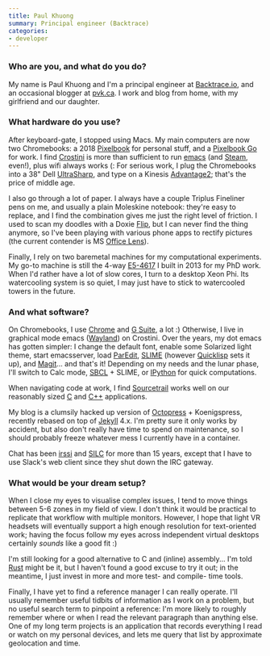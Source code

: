 ```yaml
---
title: Paul Khuong
summary: Principal engineer (Backtrace)
categories:
- developer
---
```


### Who are you, and what do you do?

My name is Paul Khuong and I'm a principal engineer at [Backtrace.io][backtrace], and an occasional blogger at [pvk.ca](http://pvk.ca/ "Paul's website."). I work and blog from home, with my girlfriend and our daughter.

### What hardware do you use?

After keyboard-gate, I stopped using Macs. My main computers are now two Chromebooks: a 2018 [Pixelbook][pixelbook] for personal stuff, and a [Pixelbook Go][pixelbook-go] for work. I find [Crostini][] is more than sufficient to run [emacs][] (and [Steam][], even!), plus wifi always works (: For serious work, I plug the Chromebooks into a 38" Dell [UltraSharp][u3818dw], and type on a Kinesis [Advantage2][]; that's the price of middle age.

I also go through a lot of paper. I always have a couple Triplus Fineliner pens on me, and usually a plain Moleskine notebook: they're easy to replace, and I find the combination gives me just the right level of friction. I used to scan my doodles with a Doxie [Flip][flip], but I can never find the thing anymore, so I've been playing with various phone apps to rectify pictures (the current contender is MS [Office Lens][office-lens]).

Finally, I rely on two baremetal machines for my computational experiments. My go-to machine is still the 4-way [E5-4617][xeon-e5-4617] I built in 2013 for my PhD work. When I'd rather have a lot of slow cores, I turn to a desktop Xeon Phi. Its watercooling system is so quiet, I may just have to stick to watercooled towers in the future.

### And what software?

On Chromebooks, I use [Chrome][] and [G Suite][g-suite], a lot :) Otherwise, I live in graphical mode emacs ([Wayland][]) on Crostini. Over the years, my dot emacs has gotten simpler: I change the default font, enable some Solarized light theme, start emacsserver, load [ParEdit][], [SLIME][] (however [Quicklisp][] sets it up), and [Magit][]... and that's it! Depending on my needs and the lunar phase, I'll switch to Calc mode, [SBCL][] + SLIME, or [IPython][] for quick computations.

When navigating code at work, I find [Sourcetrail][] works well on our reasonably sized [C][] and [C++][c-plusplus] applications.

My blog is a clumsily hacked up version of [Octopress][] + Koenigspress, recently rebased on top of [Jekyll][] 4.x. I'm pretty sure it only works by accident, but also don't really have time to spend on maintenance, so I should probably freeze whatever mess I currently have in a container.

Chat has been [irssi][] and [SILC][] for more than 15 years, except that I have to use Slack's web client since they shut down the IRC gateway.

### What would be your dream setup?

When I close my eyes to visualise complex issues, I tend to move things between 5-6 zones in my field of view. I don't think it would be practical to replicate that workflow with multiple monitors. However, I hope that light VR headsets will eventually support a high enough resolution for text-oriented work; having the focus follow my eyes across independent virtual desktops certainly *sounds* like a good fit :)

I'm still looking for a good alternative to C and (inline) assembly... I'm told [Rust][] might be it, but I haven't found a good excuse to try it out; in the meantime, I just invest in more and more test- and compile- time tools.

Finally, I have yet to find a reference manager I can really operate. I'll usually remember useful tidbits of information as I work on a problem, but no useful search term to pinpoint a reference: I'm more likely to roughly remember where or when I read the relevant paragraph than anything else. One of my long term projects is an application that records everything I read or watch on my personal devices, and lets me query that list by approximate geolocation and time.

[advantage2]: https://kinesis-ergo.com/shop/advantage2/ "A fancy ergonomic keyboard."
[backtrace]: https://backtrace.io/product/ "A service for tracking crash logs and exceptions."
[c-plusplus]: https://en.wikipedia.org/wiki/C%2B%2B "A compiled programming language."
[c]: https://en.wikipedia.org/wiki/C_(programming_language) "A compiled programming language."
[chrome]: https://www.google.com/intl/en/chrome/browser/ "A WebKit-based browser, where each tab runs in its own thread."
[crostini]: https://chromium.googlesource.com/chromiumos/docs/+/master/containers_and_vms.md#Crostini "A VM environment for Chrome OS."
[emacs]: http://www.gnu.org/software/emacs/ "A free open-source text editor."
[flip]: https://www.getdoxie.com/product/flip/index.html "A mobile flatbed scanner."
[g-suite]: https://gsuite.google.com/ "A hosted solution for email, calendaring and more."
[ipython]: http://ipython.org/ "An interactive shell for Python."
[irssi]: https://irssi.org/ "A CLI irc client."
[jekyll]: https://jekyllrb.com/ "A static site generator."
[magit]: https://github.com/magit/magit "A git mode for Emacs."
[octopress]: http://octopress.org/ "A weblog framework for Jekyll."
[office-lens]: https://www.microsoft.com/en-us/p/office-lens/9wzdncrfj3t8?activetab=pivot:overviewtab "OCR software."
[paredit]: https://www.emacswiki.org/emacs/ParEdit "An emacs mode for working with Lisp and Scheme source code."
[pixelbook-go]: https://en.wikipedia.org/wiki/Google_Pixel#Pixelbook_Go "A 13.3 inch Chrome OS laptop."
[pixelbook]: https://store.google.com/us/product/google_pixelbook "A 12.3 inch Chromebook."
[quicklisp]: https://www.quicklisp.org/beta/ "A library manager for Common Lisp."
[rust]: https://www.rust-lang.org/en-US/ "A programming language."
[sbcl]: http://www.sbcl.org/ "A Common Lisp compiler."
[silc]: http://silcnet.org/client.html "Conferencing and messaging software."
[slime]: https://common-lisp.net/project/slime/ "An emacs mode for working with Common Lisp."
[sourcetrail]: https://www.sourcetrail.com/ "A souce code explorer."
[steam]: https://store.steampowered.com/ "A digital game distribution service."
[u3818dw]: https://www.dell.com/en-us/work/shop/dell-ultrasharp-38-curved-monitor-u3818dw/apd/210-amrc "A 38 inch monitor."
[wayland]: https://wayland.freedesktop.org/ "A windowing library for Linux. "
[xeon-e5-4617]: https://ark.intel.com/content/www/us/en/ark/products/64608/intel-xeon-processor-e5-4617-15m-cache-2-90-ghz-7-20-gt-s-intel-qpi.html "A CPU."
